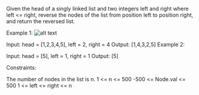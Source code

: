 Given the head of a singly linked list and two integers left and right where left <= right, reverse the nodes of the list from position left to position right, and return the reversed list.

 

Example 1:
![alt text](https://assets.leetcode.com/uploads/2021/02/19/rev2ex2.jpg)

Input: head = [1,2,3,4,5], left = 2, right = 4
Output: [1,4,3,2,5]
Example 2:

Input: head = [5], left = 1, right = 1
Output: [5]
 

Constraints:

The number of nodes in the list is n.
1 <= n <= 500
-500 <= Node.val <= 500
1 <= left <= right <= n